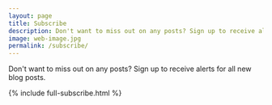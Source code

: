 ```yaml
---
layout: page
title: Subscribe
description: Don't want to miss out on any posts? Sign up to receive alerts for all new Mark Fleming blog posts.
image: web-image.jpg
permalink: /subscribe/
---
```


Don't want to miss out on any posts? Sign up to receive alerts for all new blog posts.

{% include full-subscribe.html %}

